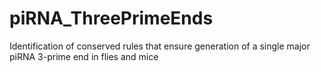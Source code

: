 # piRNA_ThreePrimeEnds
Identification of conserved rules that ensure generation of a single major piRNA 3-prime end in flies and mice
